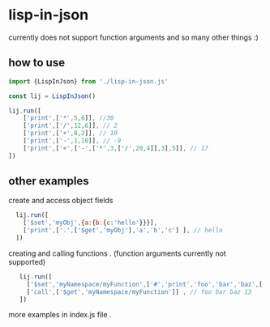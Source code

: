 # lisp-in-json
currently does not support function arguments and so many other things :)

## how to use

```javascript
import {LispInJson} from './lisp-in-json.js'

const lij = LispInJson()

lij.run([
    ['print',['*',5,6]], //30
    ['print',['/',12,6]], // 2
    ['print',['+',8,2]], // 10
    ['print',['-',1,10]], // -9
    ['print',['+',['-',['*',3,['/',20,4]],3],5]], // 17
])
```

## other examples

create and access object fields

```javascript
  lij.run([  
    ['$set','myObj',{a:{b:{c:'hello'}}}],
    ['print',['.',['$get','myObj'],'a','b','c'] ], // hello
  ])
```

creating and calling functions . (function arguments currently not supported)

```javascript
   lij.run([
     ['$set','myNamespace/myFunction',['#','print','foo','bar','baz',['+',3,10]] ] ,
     ['call',['$get','myNamespace/myFunction']] , // foo bar baz 13
   ])
```

more examples in index.js file . 
    

